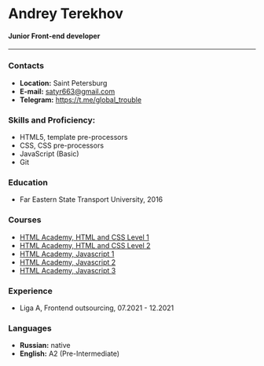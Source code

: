 # Andrey Terekhov 
#### Junior Front-end developer
***
### Contacts
- **Location:** Saint Petersburg
- **E-mail:** satyr663@gmail.com
- **Telegram:** https://t.me/global_trouble

### Skills and Proficiency:
- HTML5, template pre-processors
- CSS, CSS pre-processors
- JavaScript (Basic)
- Git

### Education
- Far Eastern State Transport University, 2016

### Courses
- [HTML Academy, HTML and CSS Level 1](https://assets.htmlacademy.ru/certificates/intensive/87/117192.pdf?1536945307)
- [HTML Academy, HTML and CSS Level 2](https://assets.htmlacademy.ru/certificates/intensive/91/117192.pdf?1542209056)
- [HTML Academy, Javascript 1](https://assets.htmlacademy.ru/certificates/intensive/95/117192.pdf?1549277543)
- [HTML Academy, Javascript 2](https://assets.htmlacademy.ru/certificates/intensive/137/117192.pdf?1569927193)
- [HTML Academy, Javascript 3](https://assets.htmlacademy.ru/certificates/intensive/139/117192.pdf?1585689611)

### Experience
- Liga A, Frontend outsourcing, 07.2021 - 12.2021

### Languages
- **Russian:** native
- **English:** A2 (Pre-Intermediate)
